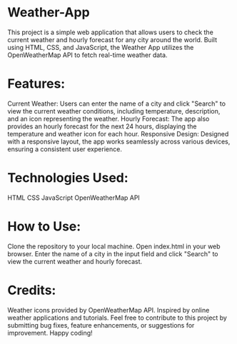 # Weather-App
This project is a simple web application that allows users to check the current weather and hourly forecast for any city around the world. Built using HTML, CSS, and JavaScript, the Weather App utilizes the OpenWeatherMap API to fetch real-time weather data.

# Features:
Current Weather: Users can enter the name of a city and click "Search" to view the current weather conditions, including temperature, description, and an icon representing the weather.
Hourly Forecast: The app also provides an hourly forecast for the next 24 hours, displaying the temperature and weather icon for each hour.
Responsive Design: Designed with a responsive layout, the app works seamlessly across various devices, ensuring a consistent user experience.

# Technologies Used:
HTML
CSS
JavaScript
OpenWeatherMap API

# How to Use:
Clone the repository to your local machine.
Open index.html in your web browser.
Enter the name of a city in the input field and click "Search" to view the current weather and hourly forecast.

# Credits:
Weather icons provided by OpenWeatherMap API.
Inspired by online weather applications and tutorials.
Feel free to contribute to this project by submitting bug fixes, feature enhancements, or suggestions for improvement. Happy coding!
